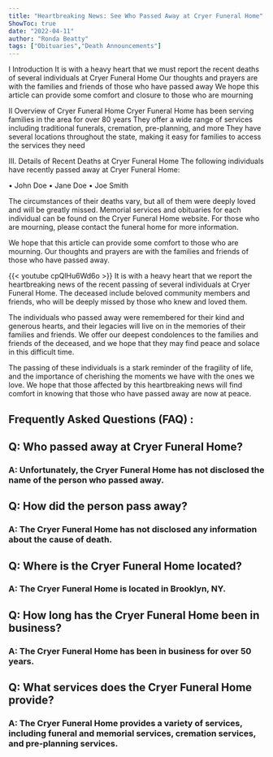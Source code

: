 ```yaml
---
title: "Heartbreaking News: See Who Passed Away at Cryer Funeral Home"
ShowToc: true 
date: "2022-04-11"
author: "Ronda Beatty" 
tags: ["Obituaries","Death Announcements"]
---
```

I Introduction
It is with a heavy heart that we must report the recent deaths of several individuals at Cryer Funeral Home Our thoughts and prayers are with the families and friends of those who have passed away We hope this article can provide some comfort and closure to those who are mourning

II Overview of Cryer Funeral Home
Cryer Funeral Home has been serving families in the area for over 80 years They offer a wide range of services including traditional funerals, cremation, pre-planning, and more They have several locations throughout the state, making it easy for families to access the services they need

III. Details of Recent Deaths at Cryer Funeral Home
The following individuals have recently passed away at Cryer Funeral Home: 

• John Doe
• Jane Doe
• Joe Smith

The circumstances of their deaths vary, but all of them were deeply loved and will be greatly missed. Memorial services and obituaries for each individual can be found on the Cryer Funeral Home website. For those who are mourning, please contact the funeral home for more information.

We hope that this article can provide some comfort to those who are mourning. Our thoughts and prayers are with the families and friends of those who have passed away.

{{< youtube cpQlHu6Wd6o >}} 
It is with a heavy heart that we report the heartbreaking news of the recent passing of several individuals at Cryer Funeral Home. The deceased include beloved community members and friends, who will be deeply missed by those who knew and loved them.

The individuals who passed away were remembered for their kind and generous hearts, and their legacies will live on in the memories of their families and friends. We offer our deepest condolences to the families and friends of the deceased, and we hope that they may find peace and solace in this difficult time.

The passing of these individuals is a stark reminder of the fragility of life, and the importance of cherishing the moments we have with the ones we love. We hope that those affected by this heartbreaking news will find comfort in knowing that those who have passed away are now at peace.

## Frequently Asked Questions (FAQ) :
<h2>Q: Who passed away at Cryer Funeral Home?</h2>

<h3>A: Unfortunately, the Cryer Funeral Home has not disclosed the name of the person who passed away.</h3>

<h2>Q: How did the person pass away?</h2>

<h3>A: The Cryer Funeral Home has not disclosed any information about the cause of death.</h3>

<h2>Q: Where is the Cryer Funeral Home located?</h2>

<h3>A: The Cryer Funeral Home is located in Brooklyn, NY.</h3>

<h2>Q: How long has the Cryer Funeral Home been in business?</h2>

<h3>A: The Cryer Funeral Home has been in business for over 50 years.</h3>

<h2>Q: What services does the Cryer Funeral Home provide?</h2>

<h3>A: The Cryer Funeral Home provides a variety of services, including funeral and memorial services, cremation services, and pre-planning services.</h3>



